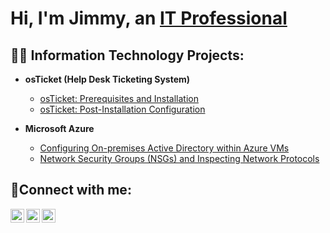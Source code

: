 <h1>Hi, I'm Jimmy, an <a href="www.linkedin.com/in/jimmy-fevrier-67738585">IT Professional</a></h1>

<h2>👨‍💻 Information Technology Projects:</h2>

- <b>osTicket (Help Desk Ticketing System)</b>
  - [osTicket: Prerequisites and Installation](https://github.com/Jimmyfevrier/osticket-prereqs.git)
  - [osTicket: Post-Installation Configuration](https://github.com/Jimmyfevrier/osTicket--Post-installation/blob/470b8d16f438f74d5bdd612cdba5d4df72b1fa9b/README.md)
 
- <b>Microsoft Azure</b>
  - [Configuring On-premises Active Directory within Azure VMs](https://github.com/Jimmyfevrier/Configuring-On-premises-Active-Directory-within-Azure-VMs.git)
  - [Network Security Groups (NSGs) and Inspecting Network Protocols](https://github.com/joshmadakorcc/azure-network-protocols)

<h2>🤳Connect with me:</h2>

[<img align="left" alt="Josh | Twitter" width="22px" src="https://cdn.jsdelivr.net/npm/simple-icons@v3/icons/twitter.svg" />][twitter]
[<img align="left" alt="Josh | LinkedIn" width="22px" src="https://cdn.jsdelivr.net/npm/simple-icons@v3/icons/linkedin.svg" />][linkedin]
[<img align="left" alt="Josh | Instagram" width="22px" src="https://cdn.jsdelivr.net/npm/simple-icons@v3/icons/instagram.svg" />][instagram]

[twitter]: https://twitter.com/Josh
[instagram]: https://www.instagram.com/Josh
[linkedin]: https://linkedin.com/in/Josh
